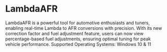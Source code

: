 # LambdaAFR
LambdaAFR is a powerful tool for automotive enthusiasts and tuners, enabling real-time Lambda to AFR conversions with precision. With its new correction factor and fuel adjustment feature, users can now view percentage-based fuel adjustments, ensuring optimal tuning for peak vehicle performance.  Supported Operating Systems: Windows 10 &amp; 11

